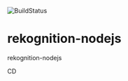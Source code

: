 ![BuildStatus](https://codebuild.us-east-1.amazonaws.com/badges?uuid=eyJlbmNyeXB0ZWREYXRhIjoiZzUvMGQyVFZHQk0wQkZjL3RwaUM0eTNMelBwVEtTckFDd1VtMHF0aWhESXl5L3Bvc2dPWE9uZUliek82bW1Eb0ZxcmRiRkk5VTB2TWtSMUJwMWxwbFdVPSIsIml2UGFyYW1ldGVyU3BlYyI6IkJLMzZ2QnY4elN6ajhJZUwiLCJtYXRlcmlhbFNldFNlcmlhbCI6MX0%3D&branch=master)
# rekognition-nodejs
rekognition-nodejs

CD
